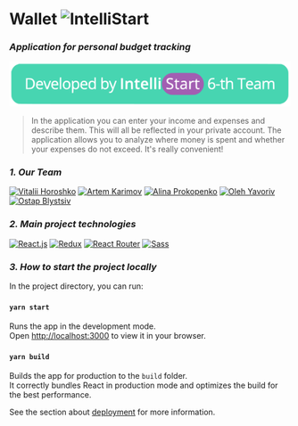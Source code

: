 # Wallet ![IntelliStart](https://raw.githubusercontent.com/vitaliihoroshko/intellistart-wallet/957c0227321d861c1c8a049a5aa0743646ee68c1/src/assets/images/wallet-logo.svg)

### _Application for personal budget tracking_

[![IntelliStart](https://raw.githubusercontent.com/vitaliihoroshko/cv-page/9668ed322e1a02652a90543b0534dfa4d700ec27/img/team-logo.svg)](https://intellistart.intellias.ua/)

> In the application you can enter your
> income and expenses and describe them.
> This will all be reflected in your private account.
> The application allows you to analyze where money is spent
> and whether your expenses do not exceed. 
> It's really convenient!

### _1. Our Team_

[![Vitalii Horoshko](https://avatars.githubusercontent.com/u/86407713?s=150&v=4)](https://github.com/vitaliihoroshko)
[![Artem Karimov](https://avatars.githubusercontent.com/u/89943101?s=150&v=4)](https://github.com/artemkarimov)
[![Alina Prokopenko](https://avatars.githubusercontent.com/u/35927892?s=150&v=4)](https://github.com/achkvch)
[![Oleh Yavoriv](https://avatars.githubusercontent.com/u/73217391?s=150&v=4)](https://github.com/OlehYavoriv)
[![Ostap Blystsiv](https://avatars.githubusercontent.com/u/64735439?s=150&v=4)](https://github.com/ostUp)

### _2. Main project technologies_

[![React.js](https://img.shields.io/badge/React-20232A?style=for-the-badge&logo=react&logoColor=61DAFB)](https://reactjs.org/) [![Redux](https://img.shields.io/badge/Redux-593D88?style=for-the-badge&logo=redux&logoColor=white)](https://redux.js.org/) [![React Router](https://img.shields.io/badge/React_Router-CA4245?style=for-the-badge&logo=react-router&logoColor=white)](https://reactrouter.com/) [![Sass](https://img.shields.io/badge/Sass-CC6699?style=for-the-badge&logo=sass&logoColor=white)](https://sass-lang.com/)

### _3. How to start the project locally_

In the project directory, you can run:

#### `yarn start`

Runs the app in the development mode.\
Open [http://localhost:3000](http://localhost:3000) to view it in your browser.

#### `yarn build`

Builds the app for production to the `build` folder.\
It correctly bundles React in production mode and optimizes the build for the best performance.

See the section about [deployment](https://facebook.github.io/create-react-app/docs/deployment) for more information.
